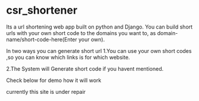 # csr_shortener

Its a url shortening web app built on python and Django.
You can build short urls with your own short code to the domains you want to,
as domain-name/short-code-here(Enter your own).

In two ways you can generate short url 
1.You can use your own short codes ,so you can know which links is for which website.

2.The System will Generate short code if you havent mentioned.

Check below for demo how it will work

currently this site is under repair
